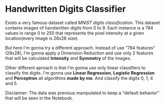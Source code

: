 # Handwritten Digits Classifier

Exists a very famous dataset called *MNIST digits classification*. This dataset contains images of handwritten digits from 0 to 9. Each instance is a 784 values in range 0 to 255 that represents the pixel intensity at a given location(every image is 28x28 size). 

But here I'm gonna try a different approach. Instead of use "784 features" (28x28), I'm gonna apply a Dimension Reduction and use only 2 features that will be calculated __Intensity__ and __Symmetry__ of the images.

Other different aproach is that I'm gonna use only linear classifiers to classify the digits. I'm gonna use __Linear Regression__, __Logistic Regression__ and __Perceptron__ all algorithms __made by me__. And classify the digits 0, 1, 4 and 5.

Disclaimer: The data was previous manipulated to keep a "default behavior" that will be seen in the Notebook.
